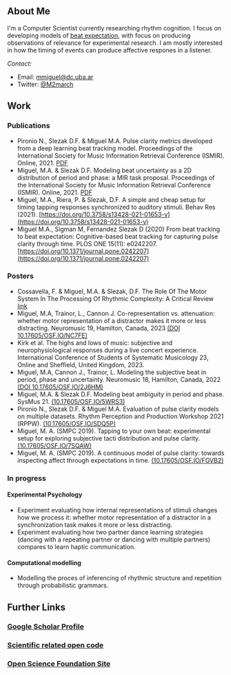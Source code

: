 ## About Me
I'm a Computer Scientist currently researching rhythm cognition. I focus on
developing models of [beat expectation](https://journals.plos.org/plosone/article?id=10.1371/journal.pone.0242207), 
with focus on producing observations of relevance for experimental research.
I am mostly interested in how the timing of events can produce affective
respones in a listener.

_Contact:_ 

* Email: mmiguel@dc.uba.ar
* Twitter: [@M2march](https://twitter.com/M2March)

## Work

### Publications
* Pironio N., Slezak D.F. & Miguel M.A. Pulse clarity metrics developed from a deep learning beat tracking model. Proceedings of the International Society
for Music Information Retrieval Conference (ISMIR). Online, 2021. [PDF](https://archives.ismir.net/ismir2021/paper/000065.pdf)
* Miguel, M.A. & Slezak D.F. Modeling beat uncertainty as a 2D distribution of period and phase: a MIR task proposal. Proceedings of the International Society
for Music Information Retrieval Conference (ISMIR). Online, 2021. [PDF](https://archives.ismir.net/ismir2021/paper/000056.pdf)
* Miguel, M.A., Riera, P. & Slezak, D.F. A simple and cheap setup for timing tapping responses synchronized to auditory stimuli. Behav Res (2021). [https://doi.org/10.3758/s13428-021-01653-y](https://doi.org/10.3758/s13428-021-01653-y)
* Miguel M.A., Sigman M, Fernandez Slezak D (2020) From beat tracking to beat expectation: Cognitive-based beat tracking for capturing pulse clarity through time. PLOS ONE 15(11): e0242207. [https://doi.org/10.1371/journal.pone.0242207](https://doi.org/10.1371/journal.pone.0242207)

### Posters

* Cossavella, F. & Miguel, M.A. & Slezak, D.F. The Role Of The Motor System In The Processing Of Rhythmic Complexity: A Critical Review [link](https://www.neuromusic.ca/posters-2023/the-role-of-the-motor-system-in-the-processing-of-rhythmic-complexity-a-critical-review/)
* Miguel, M.A, Trainor, L., Cannon J. Co-representation vs. attenuation: whether motor representation of a distractor makes it more or less distracting.
Neuromusic 19, Hamilton, Canada, 2023 [(DOI 10.17605/OSF.IO/NC7FE)](https://osf.io/nc7fe/)
* Kirk et al. The highs and lows of music: subjective and neurophysiological responses during a live concert experience. International Conference of Students of Systematic   Musicology 23, Online and Sheffield, United Kingdom, 2023.
* Miguel, M.A, Cannon J., Trainor, L. Modeling the subjective beat in period, phase and uncertainty. Neuromusic 18, Hamilton, Canada, 2022 [(DOI 10.17605/OSF.IO/2J6HM)](https://osf.io/2j6hm/)
* Miguel, M.A. & Slezak D.F. Modeling beat ambiguity in period and phase. SysMus 21. [(10.17605/OSF.IO/5WRS3)](https://osf.io/5wrs3/)
* Pironio N., Slezak D.F. & Miguel M.A. Evaluation of pulse clarity models on multiple datasets. Rhythm Perception and Production Workshop 2021 (RPPW). [(10.17605/OSF.IO/SDQ5P)](https://osf.io/sdq5p/)
* Miguel, M. A. (SMPC 2019). Tapping to your own beat: experimental setup for exploring subjective tacti distribution and pulse clarity. [(10.17605/OSF.IO/7SQAW)](https://doi.org/10.17605/OSF.IO/7SQAW)
* Miguel, M. A. (SMPC 2019). A continuous model of pulse clarity: towards inspecting affect through expectations in time. [(10.17605/OSF.IO/FGVB2)](https://doi.org/10.17605/OSF.IO/FGVB2)

### In progress

#### Experimental Psychology

* Experiment evaluating how internal representations of stimuli changes how we process it: whether motor representation of a distractor in a synchronization task makes it more or less distracting.
* Experiment evaluating how two partner dance learning strategies (dancing with a repeating partner or dancing with multiple partners) compares to learn haptic communication.

#### Computational modelling

* Modelling the proces of inferencing of rhythmic structure and repetition through probabilistic grammars.

## Further Links

### [Google Scholar Profile](https://scholar.google.com/citations?user=nKVQ_gkAAAAJ&hl=en)

### [Scientific related open code](https://github.com/m2march/science-public) 

### [Open Science Foundation Site](https://osf.io/s9aym/)
